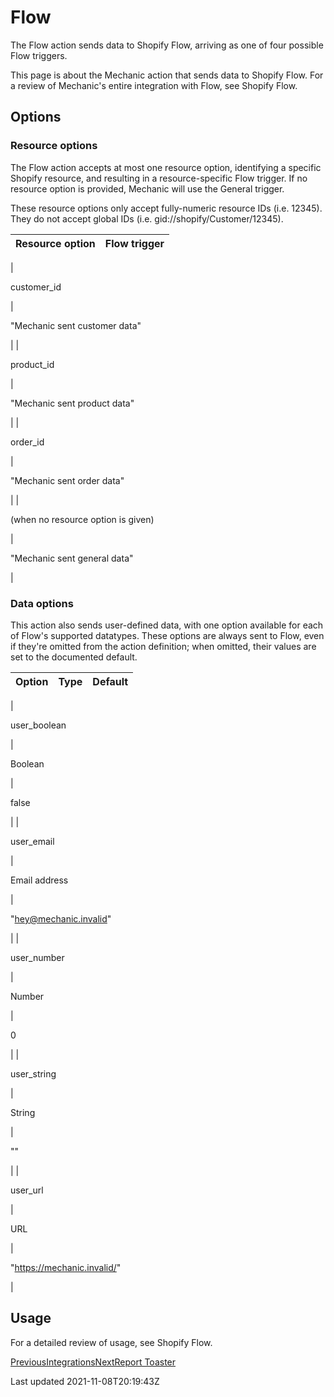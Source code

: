 # Flow

The Flow action sends data to Shopify Flow, arriving as one of four possible Flow triggers.

This page is about the Mechanic action that sends data to Shopify Flow. For a review of Mechanic's entire integration with Flow, see Shopify Flow.

## Options

### Resource options

The Flow action accepts at most one resource option, identifying a specific Shopify resource, and resulting in a resource-specific Flow trigger. If no resource option is provided, Mechanic will use the General trigger.

These resource options only accept fully-numeric resource IDs (i.e. 12345). They do not accept global IDs (i.e. gid://shopify/Customer/12345).

| Resource option | Flow trigger |
| --- | --- |
| 

customer\_id

 | 

"Mechanic sent customer data"

 |
| 

product\_id

 | 

"Mechanic sent product data"

 |
| 

order\_id

 | 

"Mechanic sent order data"

 |
| 

(when no resource option is given)

 | 

"Mechanic sent general data"

 |

### Data options

This action also sends user-defined data, with one option available for each of Flow's supported datatypes. These options are always sent to Flow, even if they're omitted from the action definition; when omitted, their values are set to the documented default.

| Option | Type | Default |
| --- | --- | --- |
| 

user\_boolean

 | 

Boolean

 | 

false

 |
| 

user\_email

 | 

Email address

 | 

"hey@mechanic.invalid"

 |
| 

user\_number

 | 

Number

 | 

0

 |
| 

user\_string

 | 

String

 | 

""

 |
| 

user\_url

 | 

URL

 | 

"https://mechanic.invalid/"

 |

## Usage

For a detailed review of usage, see Shopify Flow.

[PreviousIntegrations](/core/actions/integrations)[NextReport Toaster](/core/actions/integrations/report-toaster)

Last updated 2021-11-08T20:19:43Z